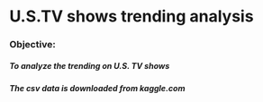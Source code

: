 # U.S.TV shows trending analysis
### Objective: 
##### To analyze the trending on U.S. TV shows<br>
##### The csv data is downloaded from kaggle.com
